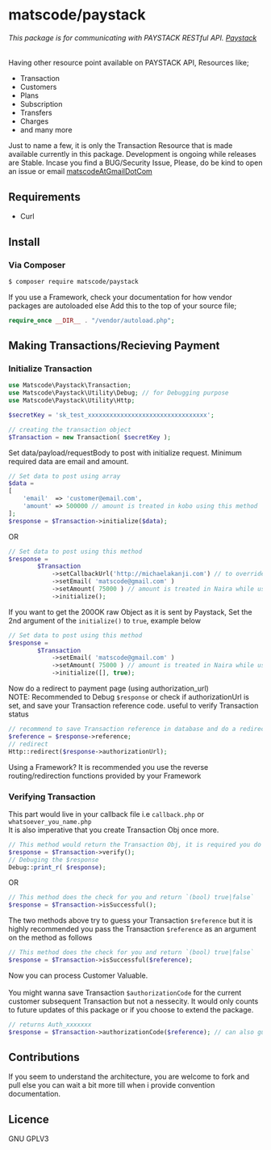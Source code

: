 # matscode/paystack
###### This package is for communicating with PAYSTACK RESTful API. [Paystack](https://paystack.com/)
Having other resource point available on PAYSTACK API, Resources like; 
- Transaction
- Customers
- Plans
- Subscription
- Transfers
- Charges
- and many more

Just to name a few, it is only the Transaction Resource that is made available currently in this package. Development is ongoing while releases are Stable. Incase you find a BUG/Security Issue, Please, do be kind to open an issue or email [matscodeAtGmailDotCom](mailto://matscode@gmail.com)

## Requirements
- Curl 

## Install

### Via Composer

``` bash
$ composer require matscode/paystack
```
If you use a Framework, check your documentation for how vendor packages are autoloaded else Add this to the top of your source file;

``` php
require_once __DIR__ . "/vendor/autoload.php";
```

## Making Transactions/Recieving Payment

### Initialize Transaction

``` php
use Matscode\Paystack\Transaction;
use Matscode\Paystack\Utility\Debug; // for Debugging purpose
use Matscode\Paystack\Utility\Http;

$secretKey = 'sk_test_xxxxxxxxxxxxxxxxxxxxxxxxxxxxxxxxx';

// creating the transaction object
$Transaction = new Transaction( $secretKey );
```

Set data/payload/requestBody to post with initialize request. Minimum required data are email and amount.

``` php
// Set data to post using array
$data = 
[
    'email'  => 'customer@email.com',
    'amount' => 500000 // amount is treated in kobo using this method
];
$response = $Transaction->initialize($data);
```
OR 
``` php
// Set data to post using this method
$response =
        $Transaction
            ->setCallbackUrl('http://michaelakanji.com') // to override/set callback_url, it can also be set on your dashboard 
            ->setEmail( 'matscode@gmail.com' )
            ->setAmount( 75000 ) // amount is treated in Naira while using this method
            ->initialize();
```
If you want to get the 200OK raw Object as it is sent by Paystack, Set the 2nd argument of the `initialize()` to `true`, example below
``` php
// Set data to post using this method
$response =
        $Transaction 
            ->setEmail( 'matscode@gmail.com' )
            ->setAmount( 75000 ) // amount is treated in Naira while using this method
            ->initialize([], true);
```
Now do a redirect to payment page (using authorization_url)
<br>
NOTE: Recommended to Debug `$response` or check if authorizationUrl is set, and save your Transaction reference code. useful to verify Transaction status

``` php
// recommend to save Transaction reference in database and do a redirect
$reference = $response->reference;
// redirect
Http::redirect($response->authorizationUrl); 
```
Using a Framework? It is recommended you use the reverse routing/redirection functions provided by your Framework


### Verifying Transaction
This part would live in your callback file i.e `callback.php` or `whatsoever_you_name.php`
<br>
It is also imperative that you create Transaction Obj once more.

``` php
// This method would return the Transaction Obj, it is required you do a manual check on the response Obj
$response = $Transaction->verify();
// Debuging the $response
Debug::print_r( $response);
```
OR
``` php
// This method does the check for you and return `(bool) true|false` 
$response = $Transaction->isSuccessful();
```
The two methods above try to guess your Transaction `$reference` but it is highly recommended you pass the Transaction `$reference` as an argument on the method as follows
``` php
// This method does the check for you and return `(bool) true|false`
$response = $Transaction->isSuccessful($reference);
```
Now you can process Customer Valuable.
<br>
<br>
You might wanna save Transaction `$authorizationCode` for the current customer subsequent Transaction but not a nessecity. It would only counts to future updates of this package or if you choose to extend the package.
``` php
// returns Auth_xxxxxxx 
$response = $Transaction->authorizationCode($reference); // can also guess Transaction $reference
```

## Contributions
If you seem to understand the architecture, you are welcome to fork and pull else you can wait a bit more till when i provide convention documentation.

## Licence
GNU GPLV3